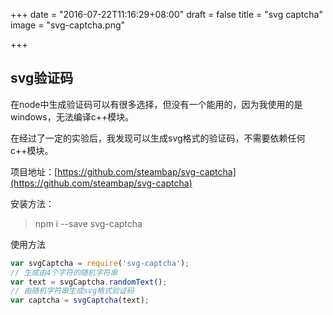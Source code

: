 +++
date = "2016-07-22T11:16:29+08:00"
draft = false
title = "svg captcha"
image = "svg-captcha.png"

+++

## svg验证码

在node中生成验证码可以有很多选择，但没有一个能用的，因为我使用的是windows，无法编译c++模块。 

在经过了一定的实验后，我发现可以生成svg格式的验证码，不需要依赖任何c++模块。

项目地址：[https://github.com/steambap/svg-captcha](https://github.com/steambap/svg-captcha)

安装方法：
> npm i --save svg-captcha

使用方法
```Javascript
var svgCaptcha = require('svg-captcha');
// 生成由4个字符的随机字符串
var text = svgCaptcha.randomText();
// 由随机字符串生成svg格式验证码
var captcha = svgCaptcha(text);
```
